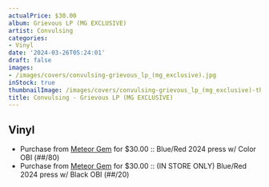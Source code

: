 ```yaml
---
actualPrice: $30.00
album: Grievous LP (MG EXCLUSIVE)
artist: Convulsing
categories:
- Vinyl
date: '2024-03-26T05:24:01'
draft: false
images:
- /images/covers/convulsing-grievous_lp_(mg_exclusive).jpg
inStock: true
thumbnailImage: /images/covers/convulsing-grievous_lp_(mg_exclusive)-thumb.jpg
title: Convulsing - Grievous LP (MG EXCLUSIVE)
---
```


## Vinyl
* Purchase from [Meteor Gem](https://meteor-gem.com/products/convulsing-grievous-lp-mg-exclusive) for $30.00 :: Blue/Red 2024 press w/ Color OBI (##/80)
* Purchase from [Meteor Gem](https://meteor-gem.com/products/convulsing-grievous-lp-mg-exclusive) for $30.00 :: (IN STORE ONLY) Blue/Red 2024 press w/ Black OBI (##/20)
